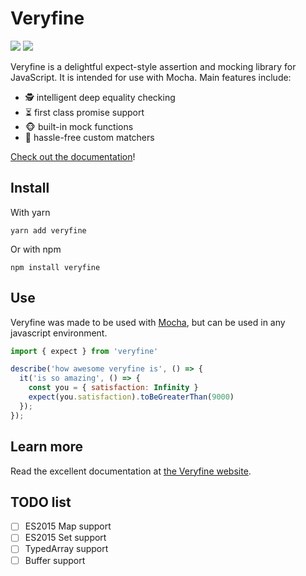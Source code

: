 # Veryfine

[![](https://img.shields.io/npm/v/veryfine.svg)](https://www.npmjs.com/package/veryfine)
[![](https://travis-ci.com/sz-piotr/veryfine.svg?branch=master)](https://travis-ci.com/sz-piotr/veryfine)

Veryfine is a delightful expect-style assertion and mocking library for JavaScript.
It is intended for use with Mocha. Main features include:
- 🕵️ intelligent deep equality checking
- ⏳ first class promise support
- 🐵 built-in mock functions
- 🔧 hassle-free custom matchers

[Check out the documentation](https://veryfine.netlify.com/docs)!

## Install

With yarn
```
yarn add veryfine
```

Or with npm
```
npm install veryfine
```

## Use

Veryfine was made to be used with [Mocha](https://mochajs.org/), but can be
used in any javascript environment.

```javascript
import { expect } from 'veryfine'

describe('how awesome veryfine is', () => {
  it('is so amazing', () => {
    const you = { satisfaction: Infinity }
    expect(you.satisfaction).toBeGreaterThan(9000)
  });
});
```

## Learn more

Read the excellent documentation at [the Veryfine website](https://veryfine.netlify.com/docs).

## TODO list

- [ ] ES2015 Map support
- [ ] ES2015 Set support
- [ ] TypedArray support
- [ ] Buffer support
